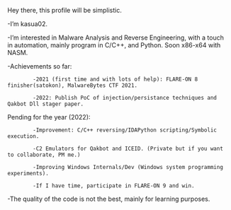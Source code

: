 Hey there, this profile will be simplistic.

-I’m kasua02.

-I’m interested in Malware Analysis and Reverse Engineering, with a touch in automation, mainly program in C/C++, and Python. Soon x86-x64 with NASM.

-Achievements so far:

            -2021 (first time and with lots of help): FLARE-ON 8 finisher(satokon), MalwareBytes CTF 2021.
            
            -2022: Publish PoC of injection/persistance techniques and Qakbot Dll stager paper.

Pending for the year (2022):
      
            -Improvement: C/C++ reversing/IDAPython scripting/Symbolic execution. 
      
            -C2 Emulators for Qakbot and ICEID. (Private but if you want to collaborate, PM me.)
      
            -Improving Windows Internals/Dev (Windows system programming experiments).
      
            -If I have time, participate in FLARE-ON 9 and win.

-The quality of the code is not the best, mainly for learning purposes.
<!---
NtQuerySystemInformation/NtQuerySystemInformation is a ✨ special ✨ repository because its `README.md` (this file) appears on your GitHub profile.
You can click the Preview link to take a look at your changes.
--->
